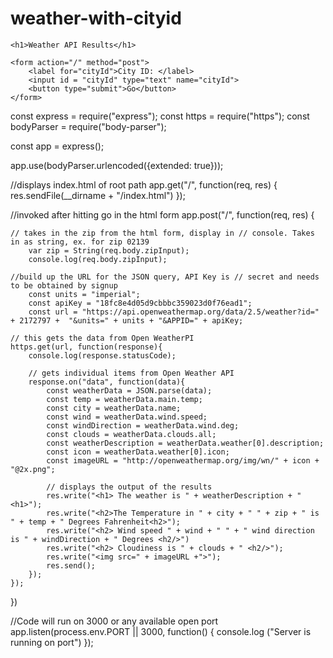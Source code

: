 # weather-with-cityid
<!DOCTYPE html>
<html lang="en" dir="ltr">
  <head>
    <meta charset="utf-8">
    <title>Weather App</title>
  </head>
  <body>

    <h1>Weather API Results</h1>

    <form action="/" method="post">
        <label for="cityId">City ID: </label>
        <input id = "cityId" type="text" name="cityId">
        <button type="submit">Go</button>
    </form>

  </body>
</html>
const express = require("express");
const https = require("https");
const bodyParser = require("body-parser");

const app = express();

app.use(bodyParser.urlencoded({extended: true}));

//displays index.html of root path
app.get("/", function(req, res) {
  res.sendFile(__dirname + "/index.html")
});

//invoked after hitting go in the html form
app.post("/", function(req, res) {
    
    // takes in the zip from the html form, display in // console. Takes in as string, ex. for zip 02139
        var zip = String(req.body.zipInput);
        console.log(req.body.zipInput);
    
    //build up the URL for the JSON query, API Key is // secret and needs to be obtained by signup 
        const units = "imperial";
        const apiKey = "18fc8e4d05d9cbbbc359023d0f76ead1";
        const url = "https://api.openweathermap.org/data/2.5/weather?id=" + 2172797 +  "&units=" + units + "&APPID=" + apiKey;
    
    // this gets the data from Open WeatherPI
    https.get(url, function(response){
        console.log(response.statusCode);
        
        // gets individual items from Open Weather API
        response.on("data", function(data){
            const weatherData = JSON.parse(data);
            const temp = weatherData.main.temp;
            const city = weatherData.name;
            const wind = weatherData.wind.speed;
            const windDirection = weatherData.wind.deg;
            const clouds = weatherData.clouds.all;
            const weatherDescription = weatherData.weather[0].description;
            const icon = weatherData.weather[0].icon;
            const imageURL = "http://openweathermap.org/img/wn/" + icon + "@2x.png";
            
            // displays the output of the results
            res.write("<h1> The weather is " + weatherDescription + "<h1>");
            res.write("<h2>The Temperature in " + city + " " + zip + " is " + temp + " Degrees Fahrenheit<h2>");
            res.write("<h2> Wind speed " + wind + " " + " wind direction is " + windDirection + " Degrees <h2/>")
            res.write("<h2> Cloudiness is " + clouds + " <h2/>");
            res.write("<img src=" + imageURL +">");
            res.send();
        });
    });
})


//Code will run on 3000 or any available open port
app.listen(process.env.PORT || 3000, function() {
console.log ("Server is running on port")
});
